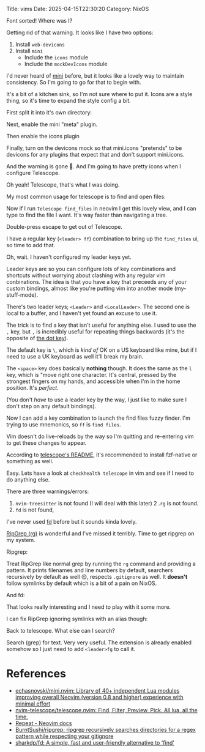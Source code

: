 Title: vims
Date: 2025-04-15T22:30:20
Category: NixOS

Font sorted! Where was I?

Getting rid of that warning. It looks like I have two options:

1. Install `web-devicons`
2. Install `mini`
    - Include the `icons` module
    - Include the `mockDevIcons` module

I'd never heard of [mini](https://github.com/echasnovski/mini.nvim) before, but it looks like a lovely way to maintain consistency. So I'm going to go for that to begin with.

It's a bit of a kitchen sink, so I'm not sure where to put it. Icons are a style thing, so it's time to expand the style config a bit.

First split it into it's own directory:

<!-- TODO Link to commit 001557c -->

Next, enable the mini "meta" plugin.

<!-- TODO Link to commit ff0e304 -->

Then enable the icons plugin

<!-- TODO Link to commit bf8c108 -->

Finally, turn on the devicons mock so that mini.icons "pretends" to be devicons for any plugins that expect that and don't support mini.icons.

<!-- TODO Link to commit 8b203aa -->

And the warning is gone 🥳. And I'm going to have pretty icons when I configure Telescope.

Oh yeah! Telescope, that's what I was doing.

My most common usage for telescope is to find and open files:

<!-- TODO Link to commit ac47782 -->

Now if I run `Telescope find_files` in neovim I get this lovely view, and I can type to find the file I want. It's way faster than navigating a tree.

<!-- TODO Insert image 36-telescope_find_files.png -->

Double-press escape to get out of Telescope.

I have a regular key (`<leader> ff`) combination to bring up the `find_files` ui, so time to add that.

Oh, wait. I haven't configured my leader keys yet.

Leader keys are so you can configure lots of key combinations and shortcuts without worrying about clashing with any regular vim conbinations. The idea is that you have a key that preceeds any of your custom bindings, almost like you're putting vim into another mode (my-stuff-mode).

There's two leader keys; `<Leader>` and `<LocalLeader>`. The second one is local to a buffer, and I haven't yet found an excuse to use it.

The trick is to find a key that isn't useful for anything else. I used to use the `,` key, but `,` is incredibly useful for repeating things backwards (it's the opposite of [the dot key](https://neovim.io/doc/user/repeat.html#_single-repeats)).

The default key is `\`, which is _kind of_ OK on a US keyboard like mine, but if I need to use a UK keyboard as well it'll break my brain.

The `<space>` key does basically **nothing** though. It does the same as the `l` key, which is "move right one character. It's central, pressed by the strongest fingers on my hands, and accessible when I'm in the home position. It's _perfect_.

<!-- TODO Link to commit 1ef15a9 -->

(You don't _have_ to use a leader key by the way, I just like to make sure I don't step on any default bindings).

Now I can add a key combination to launch the find files fuzzy finder. I'm trying to use mnemonics, so `ff` is `find files`.

<!-- TODO Link to commit 408e030 -->

Vim doesn't do live-reloads by the way so I'm quitting and re-entering vim to get these changes to appear.

According to [telescope's README](https://github.com/nvim-telescope/telescope.nvim?tab=readme-ov-file#suggested-dependencies), it's recommended to install fzf-native or something as well.

<!-- TODO Link to commit 8d87c30 -->

Easy. Lets have a look at `checkhealth telescope` in vim and see if I need to do anything else.

There are three warnings/errors:

1. `nvim-treesitter` is not found (I will deal with this later)
2 .`rg` is not found.
3. `fd` is not found,

I've never used [fd](https://github.com/sharkdp/fd) before but it sounds kinda lovely.

[RipGrep (rg)](https://github.com/BurntSushi/ripgrep) is wonderful and I've missed it terribly. Time to get ripgrep on my system.

Ripgrep:

<!-- TODO Link to commit 91ad296 -->

Treat RipGrep like normal grep by running the `rg` command and providing a pattern. It prints filenames and line numbers by default, searchers recursively by default as well 😍, respects `.gitignore` as well. It **doesn't** follow symlinks by default which is a bit of a pain on NixOS.

And fd:

<!-- TODO Link to commit eff2558 -->

That looks really interesting and I need to play with it some more.

I can fix RipGrep ignoring symlinks with an alias though:

<!-- TODO Link to commit 0dc6687 -->

Back to telescope. What else can I search?

Search (grep) for text. Very very useful. The extension is already enabled somehow so I just need to add `<leader>fg` to call it.

<!-- TODO Link to commit 94d2404 -->

# References

- [echasnovski/mini.nvim: Library of 40+ independent Lua modules improving overall Neovim (version 0.8 and higher) experience with minimal effort](https://github.com/echasnovski/mini.nvim)
- [nvim-telescope/telescope.nvim: Find, Filter, Preview, Pick. All lua, all the time.](https://github.com/nvim-telescope/telescope.nvim)
- [Repeat - Neovim docs](https://neovim.io/doc/user/repeat.html#_single-repeats)
- [BurntSushi/ripgrep: ripgrep recursively searches directories for a regex pattern while respecting your gitignore](https://github.com/BurntSushi/ripgrep)
- [sharkdp/fd: A simple, fast and user-friendly alternative to 'find'](https://github.com/sharkdp/fd)

